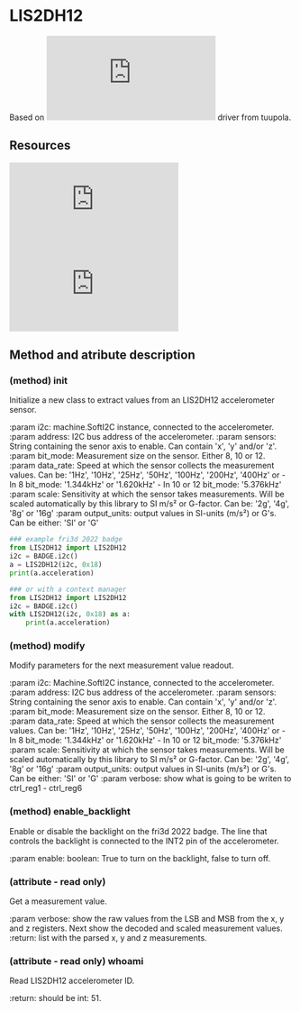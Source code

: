 # LIS2DH12

Based on ![LIS2HH12](https://github.com/tuupola/micropython-lis2hh12/blob/ffba6ab86ede3a517d68d9fcb8a1b8898c69b7d3/lis2hh12.py) driver from tuupola.


## Resources
![Product page](https://www.st.com/en/mems-and-sensors/lis2dh12.html#documentation)
![Datasheet](https://www.st.com/resource/en/datasheet/lis2dh12.pdf)

## Method and atribute description

### (method) __init__

Initialize a new class to extract values from an LIS2DH12 accelerometer sensor.
        
:param i2c: machine.SoftI2C instance, connected to the accelerometer.
:param address: I2C bus address of the accelerometer.
:param sensors: String containing the senor axis to enable. Can contain 'x', 'y' and/or 'z'.
:param bit_mode: Measurement size on the sensor. Either 8, 10 or 12.
:param data_rate: Speed at which the sensor collects the measurement values.
    Can be: '1Hz', '10Hz', '25Hz', '50Hz', '100Hz', '200Hz', '400Hz' or
    - In 8 bit_mode: '1.344kHz' or '1.620kHz'
    - In 10 or 12 bit_mode: '5.376kHz'
:param scale: Sensitivity at which the sensor takes measurements. 
    Will be scaled automatically by this library to SI m/s² or G-factor.
    Can be: '2g', '4g', '8g' or '16g'
:param output_units: output values in SI-units (m/s²) or G's. Can be either: 'SI' or 'G'

```python
### example fri3d 2022 badge
from LIS2DH12 import LIS2DH12
i2c = BADGE.i2c()
a = LIS2DH12(i2c, 0x18)
print(a.acceleration)
```
```python
### or with a context manager
from LIS2DH12 import LIS2DH12
i2c = BADGE.i2c()
with LIS2DH12(i2c, 0x18) as a:
    print(a.acceleration)
```

### (method) modify

Modify parameters for the next measurement value readout.
        
:param i2c: Machine.SoftI2C instance, connected to the accelerometer.
:param address: I2C bus address of the accelerometer.
:param sensors: String containing the senor axis to enable. Can contain 'x', 'y' and/or 'z'.
:param bit_mode: Measurement size on the sensor. Either 8, 10 or 12.
:param data_rate: Speed at which the sensor collects the measurement values.
    Can be: '1Hz', '10Hz', '25Hz', '50Hz', '100Hz', '200Hz', '400Hz' or
    - In 8 bit_mode: '1.344kHz' or '1.620kHz'
    - In 10 or 12 bit_mode: '5.376kHz'
:param scale: Sensitivity at which the sensor takes measurements. 
    Will be scaled automatically by this library to SI m/s² or G-factor.
    Can be: '2g', '4g', '8g' or '16g'
:param output_units: output values in SI-units (m/s²) or G's. Can be either: 'SI' or 'G'
:param verbose: show what is going to be writen to ctrl_reg1 - ctrl_reg6


### (method) enable_backlight

Enable or disable the backlight on the fri3d 2022 badge.
The line that controls the backlight is connected to the INT2 pin of the accelerometer.

:param enable: boolean: True to turn on the backlight, false to turn off.

### (attribute - read only)

Get a measurement value.
        
:param verbose: show the raw values from the LSB and MSB from the x, y and z registers.
    Next show the decoded and scaled measurement values.
:return: list with the parsed x, y and z measurements.

### (attribute - read only) whoami

Read LIS2DH12 accelerometer ID.

:return: should be int: 51.
